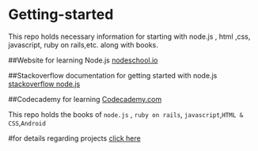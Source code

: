 # Getting-started
This repo holds necessary information for starting with node.js , html ,css, javascript, ruby on rails,etc. along with books.

##Website for learning Node.js
[nodeschool.io](https://nodeschool.io/)

##Stackoverflow documentation for getting started with node.js
[stackoverflow node.js](https://stackoverflow.com/documentation/node.js/340/getting-started-with-node-js)

##Codecademy for learning
[Codecademy.com](https://www.codecademy.com/)

This repo holds the books of `node.js` , `ruby on rails`, `javascript`,`HTML & CSS`,`Android`

#for details regarding projects
[click here](https://github.com/Teamexe/Getting-started-books-and-links/blob/master/projects.md)
